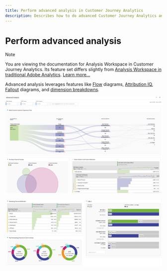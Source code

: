 ```yaml
---
title: Perform advanced analysis in Customer Journey Analytics
description: Describes how to do advanced Customer Journey Analytics analysis in Workspace.
---
```


# Perform advanced analysis

>[!NOTE]
>
>You are viewing the documentation for Analysis Workspace in Customer Journey Analytics. Its feature set differs slightly from [Analysis Workspace in traditional Adobe Analytics](https://docs.adobe.com/content/help/en/analytics/analyze/analysis-workspace/home.html). [Learn more...](/help/getting-started/cja-aa.md)

Advanced analysis leverages features like [Flow](/help/analysis-workspace/visualizations/c-flow/flow.md) diagrams, [Attribution IQ](/help/analysis-workspace/attribution/overview.md), [Fallout](/help/analysis-workspace/visualizations/fallout/fallout-flow.md) diagrams, and [dimension breakdowns](/help/components/dimensions/t-breakdown-fa.md).

 ![Workspace screenshot 1](assets/cja-adv-analysis1.png)

 ![Workspace screenshot 2](assets/cja-adv-analysis2.png)

